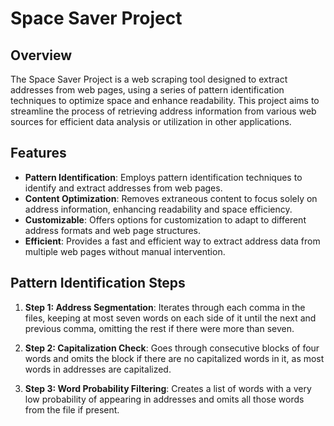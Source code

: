 # Space Saver Project

## Overview

The Space Saver Project is a web scraping tool designed to extract addresses from web pages, using a series of pattern identification techniques to optimize space and enhance readability. This project aims to streamline the process of retrieving address information from various web sources for efficient data analysis or utilization in other applications.

## Features

- **Pattern Identification**: Employs pattern identification techniques to identify and extract addresses from web pages.
- **Content Optimization**: Removes extraneous content to focus solely on address information, enhancing readability and space efficiency.
- **Customizable**: Offers options for customization to adapt to different address formats and web page structures.
- **Efficient**: Provides a fast and efficient way to extract address data from multiple web pages without manual intervention.

## Pattern Identification Steps

1. **Step 1: Address Segmentation**: Iterates through each comma in the files, keeping at most seven words on each side of it until the next and previous comma, omitting the rest if there were more than seven.

2. **Step 2: Capitalization Check**: Goes through consecutive blocks of four words and omits the block if there are no capitalized words in it, as most words in addresses are capitalized.

3. **Step 3: Word Probability Filtering**: Creates a list of words with a very low probability of appearing in addresses and omits all those words from the file if present.
